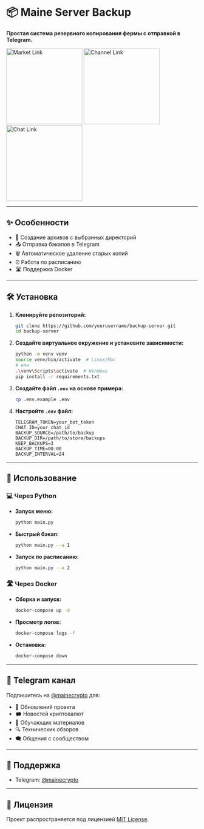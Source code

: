 # 📦 Maine Server Backup  
**Простая система резервного копирования фермы с отправкой в Telegram.**

[<img src="https://res.cloudinary.com/dkgz59pmw/image/upload/v1736756459/knpk224-28px-market_ksivis.svg" alt="Market Link" width="200">](https://t.me/MaineMarketBot?start=8HVF7S9K)
[<img src="https://res.cloudinary.com/dkgz59pmw/image/upload/v1736756459/knpk224-28px-channel_psjoqn.svg" alt="Channel Link" width="200">](https://t.me/+vpXdTJ_S3mo0ZjIy)
[<img src="https://res.cloudinary.com/dkgz59pmw/image/upload/v1736756459/knpk224-28px-chat_ixoikd.svg" alt="Chat Link" width="200">](https://t.me/+wWQuct9bljQ0ZDA6)

---

## ✨ Особенности  
- 📂 Создание архивов с выбранных директорий  
- 📤 Отправка бэкапов в Telegram  
- 🗑️ Автоматическое удаление старых копий  
- ⏰ Работа по расписанию  
- 🛣️ Поддержка Docker  

---

## 🛠️ Установка  

1. **Клонируйте репозиторий:**  
   ```bash
   git clone https://github.com/yourusername/backup-server.git
   cd backup-server
   ```

2. **Создайте виртуальное окружение и установите зависимости:**  
   ```bash
   python -m venv venv
   source venv/bin/activate  # Linux/Mac
   # или
   .\venv\Scripts\activate  # Windows
   pip install -r requirements.txt
   ```

3. **Создайте файл `.env` на основе примера:**  
   ```bash
   cp .env.example .env
   ```

4. **Настройте `.env` файл:**  
   ```env
   TELEGRAM_TOKEN=your_bot_token
   CHAT_ID=your_chat_id
   BACKUP_SOURCE=/path/to/backup
   BACKUP_DIR=/path/to/store/backups
   KEEP_BACKUPS=3
   BACKUP_TIME=00:00
   BACKUP_INTERVAL=24
   ```

---

## 🚀 Использование  

### 💻 Через Python  
- **Запуск меню:**  
   ```bash
   python main.py
   ```

- **Быстрый бэкап:**  
   ```bash
   python main.py --a 1
   ```

- **Запуск по расписанию:**  
   ```bash
   python main.py --a 2
   ```

### 🛣️ Через Docker  
- **Сборка и запуск:**  
   ```bash
   docker-compose up -d
   ```

- **Просмотр логов:**  
   ```bash
   docker-compose logs -f
   ```

- **Остановка:**  
   ```bash
   docker-compose down
   ```

---

## 📢 Telegram канал  

Подпишитесь на [@mainecrypto](https://t.me/mainecrypto) для:  
- 🔄 Обновлений проекта  
- 🗰 Новостей криптовалют  
- 📓 Обучающих материалов  
- 🔍 Технических обзоров  
- 🗨️ Общения с сообществом  

---

## 📮 Поддержка  

- Telegram: [@mainecrypto](https://t.me/mainecrypto)  

---

## 📜 Лицензия  

Проект распространяется под лицензией [MIT License](https://opensource.org/licenses/MIT).  
